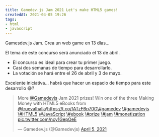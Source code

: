 ```yaml
---
title: Gamedev.js Jam 2021 Let's make HTML5 games!
createdAt: 2021-04-05 19:26
tags:
- html
- javascript
---
```


Gamesdev.js Jam. Crea un web game en 13 días…
<!--more-->

El tema de este concurso será anunciado el 13 de abril. 

- El concurso es ideal para crear tu primer juego. 
- Casi dos semanas de tiempo para desarrollarlo.
- La votación se hará entre el 26 de abril y 3 de mayo.

Excelente iniciativa… habrá que hacer un espacio de tiempo para este desarrollo :smile:?

<blockquote class="twitter-tweet"><p lang="en" dir="ltr">More <a href="https://twitter.com/Gamedevjs?ref_src=twsrc%5Etfw">@Gamedevjs</a> Jam 2021 prizes! Win one of the three Making Money with HTML5 eBooks from <a href="https://twitter.com/TrueValhalla?ref_src=twsrc%5Etfw">@truevalhalla</a>!<a href="https://t.co/fATzF6p70G">https://t.co/fATzF6p70G</a><a href="https://twitter.com/hashtag/gamedev?src=hash&amp;ref_src=twsrc%5Etfw">\#gamedev</a> <a href="https://twitter.com/hashtag/gamedevjs?src=hash&amp;ref_src=twsrc%5Etfw">\#gamedevjs</a> <a href="https://twitter.com/hashtag/HTML5?src=hash&amp;ref_src=twsrc%5Etfw">\#HTML5</a> <a href="https://twitter.com/hashtag/JavaScript?src=hash&amp;ref_src=twsrc%5Etfw">\#JavaScript</a> <a href="https://twitter.com/hashtag/ebook?src=hash&amp;ref_src=twsrc%5Etfw">\#ebook</a> <a href="https://twitter.com/hashtag/prize?src=hash&amp;ref_src=twsrc%5Etfw">\#prize</a> <a href="https://twitter.com/hashtag/jam?src=hash&amp;ref_src=twsrc%5Etfw">\#jam</a> <a href="https://twitter.com/hashtag/monetization?src=hash&amp;ref_src=twsrc%5Etfw">\#monetization</a> <a href="https://t.co/ncy1GepOeE">pic.twitter.com/ncy1GepOeE</a></p>&mdash; Gamedev.js (@Gamedevjs) <a href="https://twitter.com/Gamedevjs/status/1379027078344019973?ref_src=twsrc%5Etfw">April 5, 2021</a></blockquote> <script async src="https://platform.twitter.com/widgets.js" charset="utf-8"></script> 
